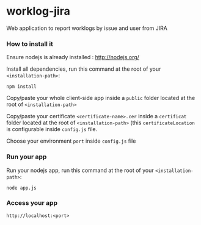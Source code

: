 worklog-jira
============

Web application to report worklogs by issue and user from JIRA

### How to install it

Ensure nodejs is already installed : http://nodejs.org/

Install all dependencies, run this command at the root of your `<installation-path>`: 

    npm install

Copy/paste your whole client-side app inside a `public` folder located at the root of `<installation-path>`

Copy/paste your certificate `<certificate-name>.cer` inside a `certificat` folder located at the root of `<installation-path>` (this `certificateLocation` is configurable inside `config.js` file.

Choose your environment `port` inside `config.js` file

### Run your app

Run your nodejs app, run this command at the root of your `<installation-path>`:

    node app.js

### Access your app

    http://localhost:<port>
